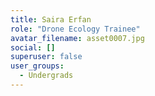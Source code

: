 ```yaml
---
title: Saira Erfan
role: "Drone Ecology Trainee"
avatar_filename: asset0007.jpg
social: []
superuser: false
user_groups:
  - Undergrads
---
```

